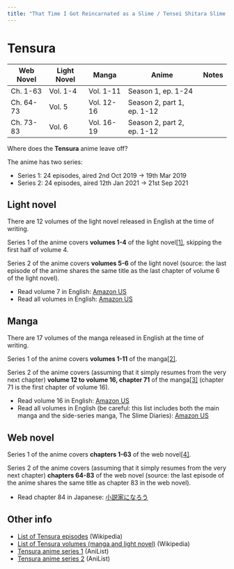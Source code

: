 ```yaml
---
title: "That Time I Got Reincarnated as a Slime / Tensei Shitara Slime Datta Ken"
---
```


# Tensura

<table>
    <thead>
        <tr>
            <th>Web Novel</th>
            <th>Light Novel</th>
            <th>Manga</th>
            <th>Anime</th>
            <th>Notes</th>
        </tr>
    </thead>
    <tbody>
        <tr>
            <td>Ch. 1-63</td>
            <td>Vol. 1-4</td>
            <td>Vol. 1-11</td>
            <td>Season 1, ep. 1-24</td>
            <td> </td>
        </tr>
        <tr>
            <td>Ch. 64-73</td>
            <td>Vol. 5</td>
            <td>Vol. 12-16</td>
            <td>Season 2, part 1, ep. 1-12</td>
            <td> </td>
        </tr>
        <tr>
            <td>Ch. 73-83</td>
            <td>Vol. 6</td>
            <td>Vol. 16-19</td>
            <td>Season 2, part 2, ep. 1-12</td>
            <td> </td>
        </tr>
    </tbody>
</table>

Where does the **Tensura** anime leave off?

The anime has two series:

* Series 1: 24 episodes, aired 2nd Oct 2019 -> 19th Mar 2019
* Series 2: 24 episodes, aired 12th Jan 2021 -> 21st Sep 2021

## Light novel

There are 12 volumes of the light novel released in English at the time of writing.

Series 1 of the anime covers **volumes 1-4** of the light novel[[1]](https://www.reddit.com/r/TenseiSlime/comments/cg8xts/what_chapter_in_the_manga_andor_light_novel_does/euk94sm/), skipping the first half of volume 4.

Series 2 of the anime covers **volumes 5-6** of the light novel (source: the last episode of the anime shares the same title as the last chapter of volume 6 of the light novel).

* Read volume 7 in English: [Amazon US](https://www.amazon.com/That-Reincarnated-Slime-light-novel/dp/197530120X)
* Read all volumes in English: [Amazon US](https://www.amazon.com/dp/B08378FWTN)

## Manga

There are 17 volumes of the manga released in English at the time of writing.

Series 1 of the anime covers **volumes 1-11** of the manga[[2]](https://www.reddit.com/r/TenseiSlime/comments/drrx42/what_chapter_does_the_anime_end_on/f6kryzp/).

Series 2 of the anime covers (assuming that it simply resumes from the very next chapter) **volume 12 to volume 16, chapter 71** of the manga[[3]](https://myanimelist.net/forum/?topicid=1910398) (chapter 71 is the first chapter of volume 16).

* Read volume 16 in English: [Amazon US](https://www.amazon.com/gp/product/B093BCXW3P)
* Read all volumes in English (be careful: this list includes both the main manga and the side-series manga, The Slime Diaries): [Amazon US](https://www.amazon.com/dp/B07JKRTS3H)

## Web novel

Series 1 of the anime covers **chapters 1-63** of the web novel[[4]](https://www.reddit.com/r/TenseiSlime/comments/cg8xts/what_chapter_in_the_manga_andor_light_novel_does/eufo8me/).

Series 2 of the anime covers (assuming that it simply resumes from the very next chapter) **chapters 64-83** of the web novel (source: the last episode of the anime shares the same title as chapter 83 in the web novel).

* Read chapter 84 in Japanese: [小説家になろう](https://ncode.syosetu.com/n6316bn/88/)

## Other info

* [List of Tensura episodes](https://en.wikipedia.org/wiki/List_of_That_Time_I_Got_Reincarnated_as_a_Slime_episodes) (Wikipedia)
* [List of Tensura volumes (manga and light novel)](https://en.wikipedia.org/wiki/List_of_That_Time_I_Got_Reincarnated_as_a_Slime_volumes) (Wikipedia)
* [Tensura anime series 1](https://anilist.co/anime/101280/Tensei-Shitara-Slime-Datta-Ken/) (AniList)
* [Tensura anime series 2](https://anilist.co/anime/108511/Tensei-Shitara-Slime-Datta-Ken-2nd-Season/) (AniList)